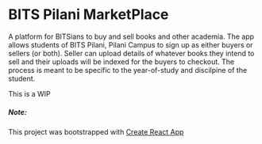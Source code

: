 # BITS Pilani MarketPlace

A platform for BITSians to buy and sell books and other academia. The app allows students of BITS Pilani, Pilani Campus to sign up as either buyers or sellers (or both). Seller can upload details of whatever books they intend to sell and their uploads will be indexed for the buyers to checkout. The process is meant to be specific to the year-of-study and discilpine of the student.

This is a WIP

##### Note:
This project was bootstrapped with [Create React App](https://github.com/facebook/create-react-app)
